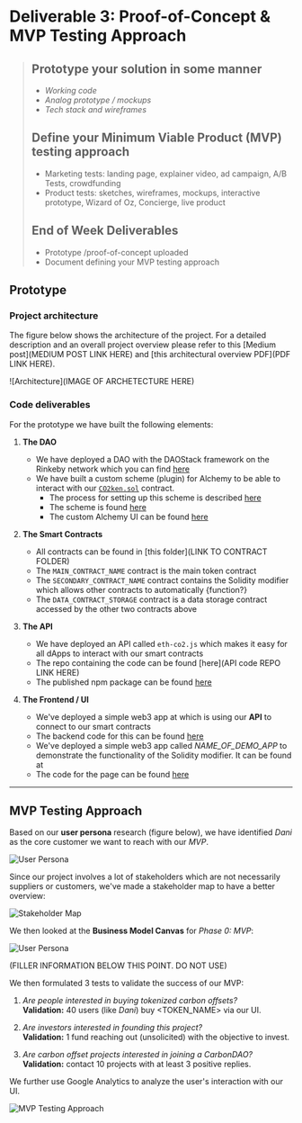 # Deliverable 3: Proof-of-Concept & MVP Testing Approach

> ## Prototype your solution in some manner
> * *Working code*
> * *Analog prototype / mockups*
> * *Tech stack and wireframes*
> ## Define your Minimum Viable Product (MVP) testing approach
> * Marketing tests: landing page, explainer video, ad campaign, A/B Tests, crowdfunding
> * Product tests: sketches, wireframes, mockups, interactive prototype, Wizard of Oz, Concierge, live product
> ## End of Week Deliverables
> * Prototype /proof-of-concept uploaded
> * Document defining your MVP testing approach  


## Prototype
### Project architecture
The figure below shows the architecture of the project. For a detailed description and an overall project overview please refer to this [Medium post](MEDIUM POST LINK HERE) and [this architectural overview PDF](PDF LINK HERE).

![Architecture](IMAGE OF ARCHETECTURE HERE)

### Code deliverables

For the prototype we have built the following elements:
1. **The DAO**
    * We have deployed a DAO with the DAOStack framework on the Rinkeby network which you can find [here](5)
    * We have built a custom scheme (plugin) for Alchemy to be able to interact with our [`CO2ken.sol`]() contract. 
        * The process for setting up this scheme is described [here]()
        * The scheme is found [here]()
        * The custom Alchemy UI can be found [here]()
    
2. **The Smart Contracts**
    * All contracts can be found in [this folder](LINK TO CONTRACT FOLDER)
    * The `MAIN_CONTRACT_NAME` contract is the main token contract
    * The `SECONDARY_CONTRACT_NAME` contract contains the Solidity modifier which allows other contracts to automatically {function?}
    * The `DATA_CONTRACT_STORAGE` contract is a data storage contract accessed by the other two contracts above

3. **The API**
    * We have deployed an API called `eth-co2.js` which makes it easy for all dApps to interact with our smart contracts
    * The repo containing the code can be found [here](API code REPO LINK HERE)
    * The published npm package can be found [here](NPM_LINK_HERE)

4. **The Frontend / UI**
    * We've deployed a simple web3 app at <WEBSITE LINK HERE> which is using our **API** to connect to our smart contracts
    * The backend code for this can be found [here](BACKEND_LINK_HERE)
    * We've deployed a simple web3 app called *NAME_OF_DEMO_APP* to demonstrate the functionality of the Solidity modifier. It can be found at <LINK TO DEMO APP>
    * The code for the <NAME OF APP> page can be found [here](LINK_TO_MAIN_APP_DEMO_REPO)

* * *

## MVP Testing Approach

Based on our **user persona** research (figure below), we have identified *Dani* as the core customer we want to reach with our *MVP*. 

![User Persona]()

Since our project involves a lot of stakeholders which are not necessarily suppliers or customers, we've made a stakeholder map to have a better overview:

![Stakeholder Map]()

We then looked at the **Business Model Canvas** for *Phase 0: MVP*:

![User Persona]()

(FILLER INFORMATION BELOW THIS POINT.  DO NOT USE)

We then formulated 3 tests to validate the success of our MVP:
1. *Are people interested in buying tokenized carbon offsets?*  
    **Validation:** 40 users (like *Dani*) buy <TOKEN_NAME> via our UI.

2. *Are investors interested in founding this project?*  
    **Validation:** 1 fund reaching out (unsolicited) with the objective to invest.

3. *Are carbon offset projects interested in joining a CarbonDAO?*  
    **Validation:** contact 10 projects with at least 3 positive replies.

We further use Google Analytics to analyze the user's interaction with our UI.

![MVP Testing Approach](TESTING_APPROACH_IMAGE_LINK)
